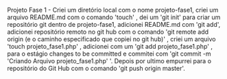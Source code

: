 Projeto Fase 1 - Criei um diretório local com o nome projeto-fase1, criei um arquivo README.md com o comando 'touch' , dei um 'git init' para criar um repositório git dentro de projeto-fase1, adicionei README.md com 'git add', adicionei repositório remoto no git hub com o comando 'git remote add origin (e o caminho especificado que copiei no git hub)' , criei um arquivo 'touch projeto_fase1.php' , adicionei com um 'git add projeto_fase1.php' , para o estágio changes to be committed e commitei com 'git commit -m 'Criando Arquivo projeto_fase1.php' '. Depois por ultimo empurrei para o repositório do Git Hub com o comando 'git push origin master'.
